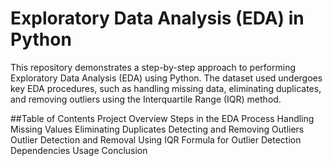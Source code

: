 # Exploratory Data Analysis (EDA) in Python
This repository demonstrates a step-by-step approach to performing Exploratory Data Analysis (EDA) using Python. The dataset used undergoes key EDA procedures, such as handling missing data, eliminating duplicates, and removing outliers using the Interquartile Range (IQR) method.

##Table of Contents
Project Overview
Steps in the EDA Process
Handling Missing Values
Eliminating Duplicates
Detecting and Removing Outliers
Outlier Detection and Removal Using IQR
Formula for Outlier Detection
Dependencies
Usage
Conclusion
